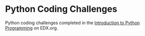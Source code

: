 # Python Coding Challenges
Python coding challenges completed in the [Introduction to Python Programming](https://www.edx.org/professional-certificate/introduction-to-python-programming?index=product&queryID=c399732d81b13e129da402cf2cecff83&position=1) on EDX.org.
